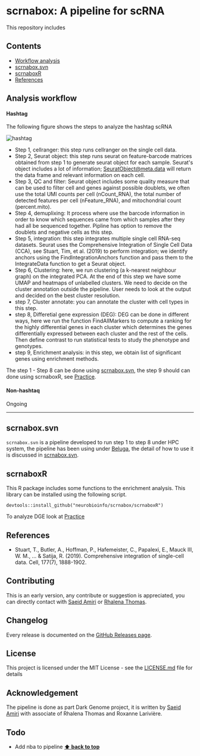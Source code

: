 # scrnabox: A pipeline for scRNA 
This repository includes

## Contents
- [Workflow analysis](#analysis-workflow)
- [scrnabox.svn](#scrnaboxsvn)
- [scrnaboxR](#scrnaboxr)
- [References](#references)


## Analysis workflow
#### Hashtag
The following figure shows the steps to analyze the hashtag scRNA

![hashtag](https://raw.githubusercontent.com/neurobioinfo/scrnabox/main/hashtag.png)

- Step 1, cellranger:  this step runs cellranger on the single cell data. 
- Step 2, Seurat object: this step runs seurat on feature-barcode matrices obtained from step 1 to generate seurat object for each sample.  Seurat's object includes a lot of information; SeuratObject@meta.data will return the data frame and relevant information on each cell. 
- Step 3, QC and filter: Seurat object includes some quality measure that can be used to filter cell and genes against possible doublets, we often use the total UMI counts per cell (nCount_RNA), the total number of detected features per cell (nFeature_RNA), and mitochondrial count (percent.mito). 
- Step 4, demuplixing: It process where use the barcode information in order to know which sequences came from which samples after they had all be sequenced together. Pipline has option to remove the doublets and negative cells as this step. 
- Step 5, integration: this step integrates multiple single cell RNA-seq datasets. Seurat uses the Comprehensive Integration of Single Cell Data (CCA), see Stuart, Tim, et al. (2019) to perform integration; we identify anchors using the FindIntegrationAnchors function and pass them to the IntegrateData function to get a Seurat object.
- Step 6, Clustering: here, we run clustering (a k-nearest neighbour graph) on the integrated PCA. At the end of this step we have some UMAP and heatmaps of unlabelled clusters.  We need to decide on the cluster annotation outside the pipeline. User needs to look at the output and decided on the best cluster resolution. 
- step 7, Cluster annotate: you can annotate the cluster with cell types in this step. 
- step 8, Differetial gene expression (DEG): DEG can be done in different ways, here we run the function FindAllMarkers to compute a ranking for the highly differential genes in each cluster which determines the genes differentially expressed between each cluster and the rest of the cells. Then define contrast to run statistical tests to study the phenotype and genotypes. 
- step 9, Enrichment analysis: in this step, we obtain list of significant genes using enrichment methods.  

The step 1 - Step 8 can be done using [scrnabox.svn](https://github.com/neurobioinfo/scrnabox/tree/main/scrnabox.svn), the step 9 should can done using scrnaboxR, see [Practice](https://github.com/neurobioinfo/scrnabox/blob/main/scrnaboxrmd/practice.md). 

#### Non-hashtaq
Ongoing 

-----------

## scrnabox.svn
`scrnabox.svn` is a pipeline developed to run step 1 to step 8 under HPC system, the pipeline has been using under [Beluga](https://docs.alliancecan.ca/wiki/B%C3%A9luga), the detail of how to use it is discussed in [scrnabox.svn](https://github.com/neurobioinfo/scrnabox/tree/main/scrnabox.svn). 

## scrnaboxR
This R package includes some functions to the enrichment analysis. This library can be installed using the following script. 
```
devtools::install_github("neurobioinfo/scrnabox/scrnaboxR")
```

To analyze DGE look at [Practice](https://github.com/neurobioinfo/scrnabox/blob/main/scrnaboxrmd/practice.md)


## References
- Stuart, T., Butler, A., Hoffman, P., Hafemeister, C., Papalexi, E., Mauck III, W. M., ... & Satija, R. (2019). Comprehensive integration of single-cell data. Cell, 177(7), 1888-1902.

## Contributing
This is an early version, any contribute or suggestion is appreciated, you can directly contact with [Saeid Amiri](https://github.com/saeidamiri1) or [Rhalena Thomas](https://github.com/RhalenaThomas). 

## Changelog
Every release is documented on the [GitHub Releases page](https://github.com/neurobioinfo/scrnabox/releases).
## License
This project is licensed under the MIT License - see the [LICENSE.md](https://github.com/neurobioinfo/scrnabox/blob/main/LICENSE) file for details
## Acknowledgement

The pipeline is done as part Dark Genome project, it is written by [Saeid Amiri](https://github.com/saeidamiri1) with associate of Rhalena Thomas and  Roxanne Larivière. 

## Todo
- Add nba to pipeline
**[⬆ back to top](#contents)**
